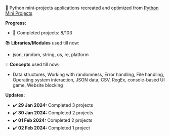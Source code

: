 🐍 Python mini-projects applications recreated and optimized from [Python Mini Projects](https://python-world.github.io/python-mini-projects/#/)

**Progress:**
- 📅 Completed projects: 8/103

📚 **Libraries/Modules** used till now:
- json, random, string, os, re, platform
 
💡 **Concepts** used till now:
- Data structures, Working with randomness, Error handling, File handling, Operating system interaction, JSON data, CSV, RegEx, console-based UI game, Website blocking

**Updates:**
- ✔️ **29 Jan 2024:** Completed 3 projects
- ✔️ **30 Jan 2024:** Completed 2 projects
- ✔️ **01 Feb 2024:** Completed 2 projects
- ✔️ **02 Feb 2024:** Completed 1 project
